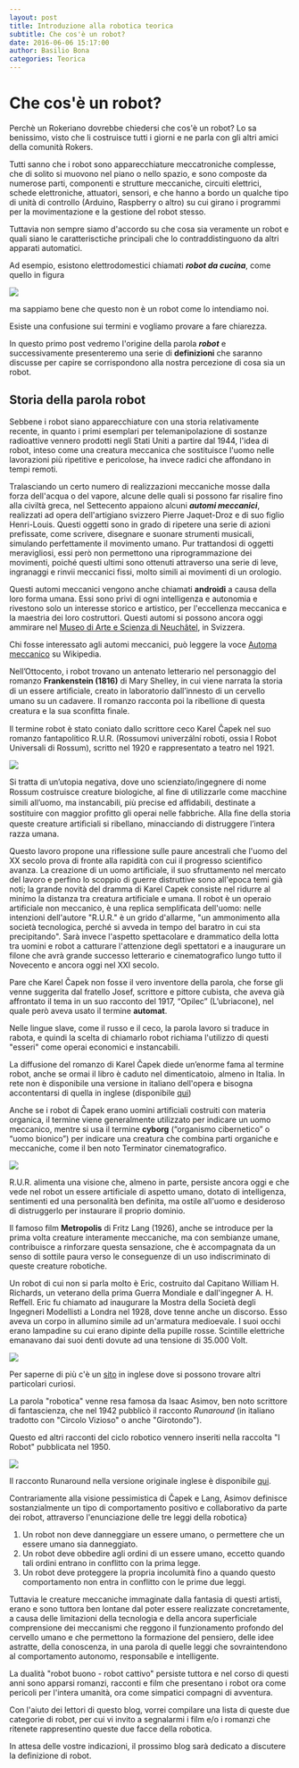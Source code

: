 ```yaml
---
layout: post
title: Introduzione alla robotica teorica
subtitle: Che cos'è un robot?
date: 2016-06-06 15:17:00
author: Basilio Bona
categories: Teorica
---
```



# Che cos'è un robot?

Perchè un Rokeriano dovrebbe chiedersi che cos'è un robot? Lo sa benissimo, visto che li costruisce tutti i giorni e ne parla con gli altri amici della comunità Rokers.

Tutti sanno che i robot sono apparecchiature meccatroniche complesse, che di solito si muovono nel piano o nello spazio, e sono composte da numerose parti, componenti e strutture meccaniche, circuiti elettrici, schede elettroniche, attuatori, sensori, e che hanno a bordo un qualche tipo di unità di controllo (Arduino, Raspberry o altro) su cui girano i programmi per la movimentazione e la gestione del robot stesso.

Tuttavia non sempre siamo d'accordo su che cosa sia veramente un robot e quali siano le caratterisctiche principali che lo contraddistinguono da altri apparati automatici.

Ad esempio, esistono elettrodomestici chiamati **_robot da cucina_**, come quello in figura

![](http://i.imgur.com/K2TbVJ2.jpg=100x2) 

ma sappiamo bene che questo non è un robot come lo intendiamo noi.

Esiste una confusione sui termini e vogliamo provare a fare chiarezza.

In questo primo post vedremo l'origine della parola ***robot*** e successivamente presenteremo  una serie di **definizioni** che saranno discusse per capire se corrispondono alla nostra percezione di cosa sia un robot.

## Storia della parola robot

Sebbene i robot siano apparecchiature con una storia relativamente recente, in quanto i primi esemplari per telemanipolazione di sostanze radioattive vennero prodotti negli Stati Uniti a partire dal 1944, l'idea di robot, inteso come una creatura meccanica che sostituisce l'uomo nelle lavorazioni più ripetitive e pericolose, ha invece radici che affondano in tempi remoti.

Tralasciando un certo numero di realizzazioni meccaniche mosse dalla forza dell'acqua o del vapore, alcune delle quali si possono far risalire fino alla civiltà greca, nel Settecento appaiono alcuni ***automi meccanici***, realizzati ad opera dell'artigiano svizzero Pierre Jaquet-Droz e di suo figlio Henri-Louis. Questi oggetti sono in grado di ripetere una serie di azioni prefissate, come scrivere, disegnare e suonare strumenti musicali, simulando perfettamente il movimento umano. Pur trattandosi di oggetti meravigliosi, essi però non permettono una riprogrammazione dei movimenti, poiché questi ultimi sono ottenuti attraverso una serie di leve, ingranaggi e rinvii meccanici fissi, molto simili ai movimenti di un orologio.

Questi automi meccanici vengono anche chiamati **androidi** a causa della loro forma umana. Essi sono privi di ogni intelligenza e autonomia e rivestono solo un interesse storico e artistico, per l'eccellenza meccanica e la maestria dei loro costruttori. Questi automi si possono ancora oggi ammirare nel [Museo di Arte e Scienza di Neuchâtel](http://www.neuchateltourisme.ch/en/decouvertes/museums/art-and-history-museum-neuchatel.4740.html), in Svizzera. 

Chi fosse interessato agli automi meccanici, può leggere la voce [Automa meccanico](https://it.wikipedia.org/wiki/Automa_meccanico "Wikipedia") su Wikipedia.

Nell’Ottocento, i robot trovano un antenato letterario nel personaggio del romanzo **Frankenstein (1816)** di Mary Shelley, in cui viene narrata la storia di un essere artiﬁciale, creato in laboratorio dall’innesto di un cervello umano su un cadavere. Il romanzo racconta poi la ribellione di questa creatura e la sua sconﬁtta ﬁnale.

Il termine robot è stato coniato dallo scrittore ceco Karel Čapek nel suo romanzo fantapolitico R.U.R. (Rossumovi univerzální roboti, ossia I Robot Universali di Rossum), scritto nel 1920 e rappresentato a teatro nel 1921. 

![](http://i.imgur.com/LivQU6J.jpg=100x2)

Si tratta di un’utopia negativa, dove uno scienziato/ingegnere di nome Rossum costruisce creature biologiche, al ﬁne di utilizzarle come macchine simili all’uomo, ma instancabili, più precise ed aﬃdabili, destinate a sostituire con maggior proﬁtto gli operai nelle fabbriche. Alla ﬁne della storia queste creature artiﬁciali si ribellano, minacciando di distruggere l’intera razza umana.

Questo lavoro propone una riflessione sulle paure ancestrali che l'uomo del XX secolo prova di fronte alla rapidità  con cui il progresso scientifico avanza. La creazione di un uomo artificiale, il suo sfruttamento nel mercato del lavoro e perfino lo scoppio di guerre distruttive sono all'epoca temi già noti; la grande novità del dramma di Karel Capek consiste nel ridurre al minimo la distanza tra creatura artificiale e umana. Il robot è un operaio artificiale non meccanico, è una replica semplificata dell'uomo: nelle intenzioni dell'autore "R.U.R." è un grido d'allarme, "un ammonimento alla società tecnologica, perché si avveda in tempo del baratro in cui sta precipitando". Sarà invece l'aspetto spettacolare e drammatico della lotta tra uomini e robot a catturare l'attenzione degli spettatori e a inaugurare un filone che avrà grande successo letterario e cinematografico lungo tutto il Novecento e ancora oggi nel XXI secolo.

Pare che Karel Čapek non fosse il vero inventore della parola, che forse gli venne suggerita dal fratello Josef, scrittore e pittore cubista, che aveva già affrontato il tema in un suo racconto del 1917, “Opilec” (L’ubriacone), nel quale però aveva usato il termine **automat**. 

Nelle lingue slave, come il russo e il ceco, la parola lavoro si traduce in rabota, e quindi la scelta di chiamarlo robot richiama l'utilizzo di questi "esseri" come operai economici e instancabili.

La diffusione del romanzo di Karel Čapek diede un’enorme fama al termine robot, anche se ormai il libro è caduto nel dimenticatoio, almeno in Italia. In rete non è disponibile una versione in italiano dell'opera e bisogna accontentarsi di quella in inglese (disponibile [qui](http://preprints.readingroo.ms/RUR/rur.pdf))

Anche se i robot di Čapek erano uomini artificiali costruiti con materia organica, il termine viene generalmente utilizzato per indicare un uomo meccanico, mentre si usa il termine **cyborg** (“organismo cibernetico” o “uomo bionico”) per indicare una creatura che combina parti organiche e meccaniche, come il ben noto Terminator cinematografico.

![](http://i.imgur.com/dmAkmis.jpg=100x2)


R.U.R. alimenta una visione che, almeno in parte, persiste ancora oggi e che vede nel robot un essere artificiale di aspetto umano, dotato di intelligenza, sentimenti ed una personalità ben definita, ma ostile all'uomo e desideroso di distruggerlo per instaurare il proprio dominio. 

Il famoso film **Metropolis** di Fritz Lang (1926), anche se introduce per la prima volta creature interamente meccaniche, ma con sembianze umane, contribuisce a rinforzare questa sensazione, che è accompagnata da un senso di sottile paura verso le conseguenze di un uso indiscriminato di queste creature robotiche.

Un robot di cui non si parla molto è Eric, costruito dal Capitano William H. Richards, un veterano della prima Guerra Mondiale e dall'ingegner A. H. Reffell. Eric fu chiamato ad inaugurare la Mostra della Società degli Ingegneri Modellisti a Londra nel 1928, dove tenne anche un discorso. Esso aveva un corpo in allumino simile ad un'armatura medioevale. I suoi occhi erano lampadine su cui erano dipinte della pupille rosse. Scintille elettriche emanavano dai suoi denti dovute ad una tensione di 35.000 Volt.

![](http://i.imgur.com/9iz630G.jpg=100x2)

Per saperne di più c'è un [sito](http://cyberneticzoo.com/robots/1928-eric-robot-capt-richards-english/) in inglese dove si possono trovare altri particolari curiosi.

La parola "robotica" venne resa famosa da Isaac Asimov, ben noto scrittore di fantascienza, che nel 1942 pubblicò 
il racconto *Runaround* (in italiano tradotto con "Circolo Vizioso" o anche "Girotondo"). 

Questo ed altri racconti del ciclo robotico vennero inseriti nella raccolta "I Robot" pubblicata nel 1950.

![](http://i.imgur.com/szrvxPN.jpg=100x2)

Il racconto Runaround nella versione originale inglese è disponibile [qui](http://web.williams.edu/Mathematics/sjmiller/public_html/105Sp10/handouts/Runaround.html).

Contrariamente alla visione pessimistica di Čapek e Lang, Asimov definisce sostanzialmente un tipo di
comportamento positivo e collaborativo da parte dei robot, attraverso l'enunciazione delle
tre leggi della robotica}

1. Un robot non deve danneggiare un essere umano, o permettere che un essere umano sia danneggiato.
2. Un robot deve obbedire agli ordini di un essere umano, eccetto quando tali ordini entrano in conflitto con la prima legge.
3. Un robot deve proteggere la propria incolumità fino a quando questo comportamento non entra in conflitto con le prime due leggi.

Tuttavia le creature meccaniche immaginate dalla fantasia di questi artisti, erano e sono tuttora ben lontane dal poter essere realizzate concretamente, a causa delle limitazioni della tecnologia e della ancora superficiale comprensione dei meccanismi che reggono il funzionamento profondo del cervello umano e che permettono la formazione del pensiero, delle idee astratte, della conoscenza, in una parola di quelle leggi che sovraintendono al comportamento autonomo, responsabile e intelligente.

La dualità "robot buono - robot cattivo" persiste tuttora e nel corso di questi anni sono apparsi romanzi, racconti e film che presentano i robot ora come pericoli per l'intera umanità, ora come simpatici compagni di avventura.

Con l'aiuto dei lettori di questo blog, vorrei compilare una lista di queste due categorie di robot, per cui vi invito a segnalarmi i film e/o i romanzi che ritenete rappresentino queste due facce della robotica.

In attesa delle vostre indicazioni, il prossimo blog sarà dedicato a discutere la definizione di robot.



